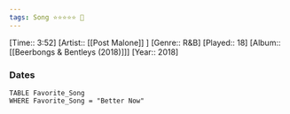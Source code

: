 ```yaml
---
tags: Song ⭐⭐⭐⭐⭐ 💛
---
```

[Time:: 3:52]
[Artist:: [[Post Malone]] ]
[Genre:: R&B]
[Played:: 18]
[Album:: [[Beerbongs & Bentleys (2018)]]]
[Year:: 2018]
### Dates
````dataview
TABLE Favorite_Song
WHERE Favorite_Song = "Better Now"
````